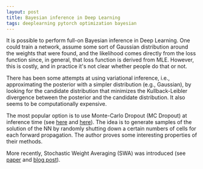 ```yaml
---
layout: post
title: Bayesian inference in Deep Learning
tags: deeplearning pytorch optimization bayesian
---
```


It is possible to perform full-on Bayesian inference in Deep Learning. One could
train a network, assume some sort of Gaussian distribution around the weights
that were found, and the likelihood comes directly from the loss function
since, in general, that loss function is derived from MLE. However, this is
costly, and in practice it's not clear whether people do that or not.

There has been some attempts at using variational inference, i.e., approximating
the posterior with a simpler distribution (e.g., Gaussian), by looking for the
candidate distribution that minimizes the Kullback-Leibler divergence between
the posterior and the candidate distribution. It also seems to be
computationally expensive.

The most popular option is to use Monte-Carlo Dropout (MC Dropout) at inference
time (see [here](https://arxiv.org/pdf/1506.02142.pdf) and
[here](https://www.cs.ox.ac.uk/people/yarin.gal/website/PDFs/DLW_ICML_2015_dropout_bayesian_poster.pdf)).
The idea is to generate samples of the solution of the NN by randomly shutting
down a certain numbers of cells for each forward propagation. The author proves
some interesting properties of their methods.


More recently, Stochastic Weight Averaging (SWA) was introduced (see
[paper](https://arxiv.org/pdf/1803.05407.pdf) and [blog post](https://pytorch.org/blog/stochastic-weight-averaging-in-pytorch/)).
